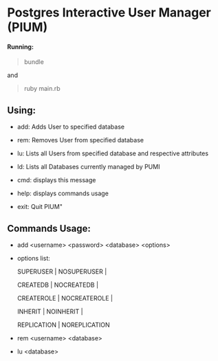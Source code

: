 # Postgres Interactive User Manager  (PIUM)

#### Running:

> bundle

and

> ruby main.rb

## Using:
* add: Adds User to specified database

* rem: Removes User from specified database

* lu: Lists all Users from specified database and respective attributes

* ld: Lists all Databases currently managed by PUMI

* cmd: displays this message

* help: displays commands usage

* exit: Quit PIUM"

## Commands Usage:

- add \<username> \<password> \<database> \<options>

* options list: 
  
	SUPERUSER | NOSUPERUSER | 
  
	CREATEDB | NOCREATEDB | 
  
	CREATEROLE | NOCREATEROLE | 
  
	INHERIT | NOINHERIT |
  
	REPLICATION | NOREPLICATION

- rem \<username> \<database>

- lu \<database>